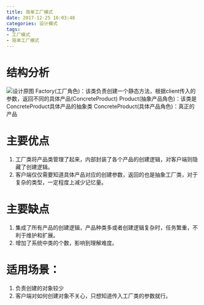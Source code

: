 ```yaml
---
title: 简单工厂模式
date: 2017-12-25 16:03:48
categories: 设计模式
tags:
- 工厂模式
- 简单工厂模式
---
```

# 结构分析
![设计原图](http://img.blog.csdn.net/20130711143612921?watermark/2/text/aHR0cDovL2Jsb2cuY3Nkbi5uZXQvTG92ZUxpb24=/font/5a6L5L2T/fontsize/400/fill/I0JBQkFCMA==/dissolve/70/gravity/SouthEast)
Factory(工厂角色)：该类负责创建一个静态方法，根据client传入的参数，返回不同的具体产品(ConcreteProduct)
Product(抽象产品角色)：该类是ConcreteProduct具体产品的抽象类
ConcreteProduct(具体产品角色)：真正的产品

# 主要优点
1. 工厂类将产品类管理了起来，内部封装了各个产品的创建逻辑，对客户端则隐藏了创建逻辑。
2. 客户端仅仅需要知道具体产品对应的创建参数，返回的也是抽象工厂类，对于复杂的类型，一定程度上减少记忆量。

# 主要缺点
1. 集成了所有产品的创建逻辑，产品种类多或者创建逻辑复杂时，任务繁重，不利于维护和扩展。
2. 增加了系统中类的个数，影响到理解难度。

# 适用场景：
1. 负责创建的对象较少
2. 客户端对如何创建对象不关心，只想知道传入工厂类的参数就行。